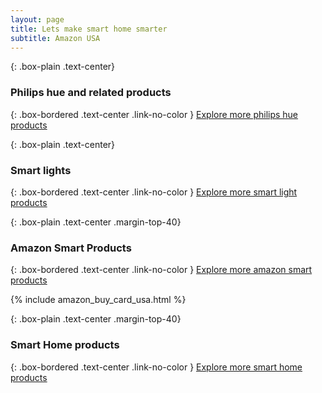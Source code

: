 ```yaml
---
layout: page
title: Lets make smart home smarter
subtitle: Amazon USA
---
```


{: .box-plain .text-center}
### Philips hue and related products

<script type="text/javascript">
amzn_assoc_placement = "adunit0";
amzn_assoc_search_bar = "false";
amzn_assoc_tracking_id = "huehello-20";
amzn_assoc_ad_mode = "search";
amzn_assoc_ad_type = "smart";
amzn_assoc_marketplace = "amazon";
amzn_assoc_region = "US";
amzn_assoc_title = "";
amzn_assoc_default_search_phrase = "philips hue";
amzn_assoc_default_category = "All";
amzn_assoc_linkid = "0ee4c68a5309c69d7807b09132174d7a";
</script>
<script src="//z-na.amazon-adsystem.com/widgets/onejs?MarketPlace=US"></script>

{: .box-bordered .text-center .link-no-color }
[Explore more philips hue products]()

{: .box-plain .text-center}
### Smart lights
<script type="text/javascript">
amzn_assoc_placement = "adunit0";
amzn_assoc_search_bar = "false";
amzn_assoc_tracking_id = "huehello-20";
amzn_assoc_ad_mode = "search";
amzn_assoc_ad_type = "smart";
amzn_assoc_marketplace = "amazon";
amzn_assoc_region = "US";
amzn_assoc_title = "";
amzn_assoc_default_search_phrase = "smart light";
amzn_assoc_default_category = "All";
amzn_assoc_linkid = "630ad1a012b28c5769c6534e76c369b5";
</script>
<script src="//z-na.amazon-adsystem.com/widgets/onejs?MarketPlace=US"></script>
{: .box-bordered .text-center .link-no-color }
[Explore more smart light products]()


{: .box-plain .text-center .margin-top-40}
### Amazon Smart Products

<script type="text/javascript">
amzn_assoc_placement = "adunit0";
amzn_assoc_search_bar = "false";
amzn_assoc_tracking_id = "huehello-20";
amzn_assoc_ad_mode = "search";
amzn_assoc_ad_type = "smart";
amzn_assoc_marketplace = "amazon";
amzn_assoc_region = "US";
amzn_assoc_title = "";
amzn_assoc_default_search_phrase = "amazon smart devices";
amzn_assoc_default_category = "All";
amzn_assoc_linkid = "0ee4c68a5309c69d7807b09132174d7a";
</script>
<script src="//z-na.amazon-adsystem.com/widgets/onejs?MarketPlace=US"></script>

<script type="text/javascript">
amzn_assoc_placement = "adunit0";
amzn_assoc_search_bar = "false";
amzn_assoc_tracking_id = "huehello-20";
amzn_assoc_ad_mode = "search";
amzn_assoc_ad_type = "smart";
amzn_assoc_marketplace = "amazon";
amzn_assoc_region = "US";
amzn_assoc_title = "";
amzn_assoc_default_search_phrase = "amazon kindle ";
amzn_assoc_default_category = "All";
amzn_assoc_linkid = "0ee4c68a5309c69d7807b09132174d7a";
</script>
<script src="//z-na.amazon-adsystem.com/widgets/onejs?MarketPlace=US"></script>

{: .box-bordered .text-center .link-no-color }
[Explore more amazon smart products]()

{% include amazon_buy_card_usa.html %}

{: .box-plain .text-center .margin-top-40}
### Smart Home products

<script type="text/javascript">
amzn_assoc_placement = "adunit0";
amzn_assoc_search_bar = "false";
amzn_assoc_tracking_id = "huehello-20";
amzn_assoc_ad_mode = "search";
amzn_assoc_ad_type = "smart";
amzn_assoc_marketplace = "amazon";
amzn_assoc_region = "US";
amzn_assoc_title = "";
amzn_assoc_default_search_phrase = "smart home";
amzn_assoc_default_category = "All";
amzn_assoc_linkid = "0ee4c68a5309c69d7807b09132174d7a";
</script>
<script src="//z-na.amazon-adsystem.com/widgets/onejs?MarketPlace=US"></script>
{: .box-bordered .text-center .link-no-color }
[Explore more smart home products]()

